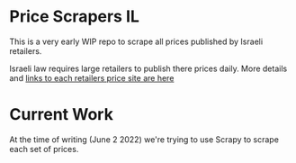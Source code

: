 # Price Scrapers IL
This is a very early WIP repo to scrape all prices published by Israeli
retailers.

Israeli law requires large retailers to publish there prices daily.
More details and [links to each retailers price site are here](https://www.gov.il/he/departments/legalInfo/cpfta_prices_regulations)

# Current Work
At the time of writing (June 2 2022) we're trying to use Scrapy to scrape each set
of prices.
